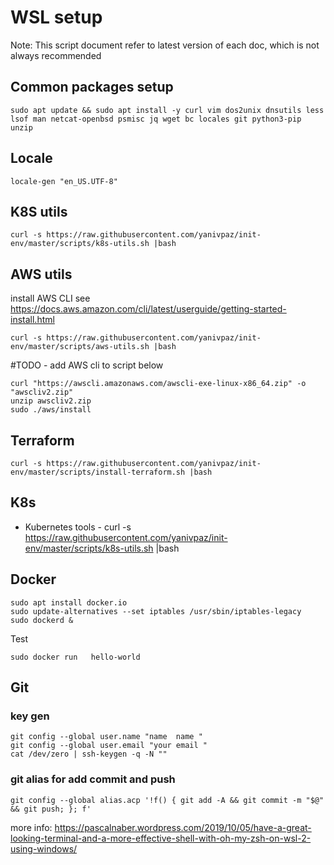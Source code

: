 # WSL setup
Note: This script document refer to latest version of each doc, which is not always recommended  


## Common packages setup
```
sudo apt update && sudo apt install -y curl vim dos2unix dnsutils less lsof man netcat-openbsd psmisc jq wget bc locales git python3-pip unzip
```

## Locale
```
locale-gen "en_US.UTF-8"
```

## K8S utils 
```
curl -s https://raw.githubusercontent.com/yanivpaz/init-env/master/scripts/k8s-utils.sh |bash
```
## AWS utils 
install AWS CLI  see https://docs.aws.amazon.com/cli/latest/userguide/getting-started-install.html  

```
curl -s https://raw.githubusercontent.com/yanivpaz/init-env/master/scripts/aws-utils.sh |bash
```

#TODO - add AWS cli to script below
```
curl "https://awscli.amazonaws.com/awscli-exe-linux-x86_64.zip" -o "awscliv2.zip"
unzip awscliv2.zip
sudo ./aws/install
```

## Terraform 
```
curl -s https://raw.githubusercontent.com/yanivpaz/init-env/master/scripts/install-terraform.sh |bash
```

## K8s
* Kubernetes tools - curl -s https://raw.githubusercontent.com/yanivpaz/init-env/master/scripts/k8s-utils.sh |bash


## Docker  
```
sudo apt install docker.io
sudo update-alternatives --set iptables /usr/sbin/iptables-legacy
sudo dockerd &
```

Test 
```
sudo docker run   hello-world
```


## Git 
### key gen 
```
git config --global user.name "name  name "
git config --global user.email "your email "
cat /dev/zero | ssh-keygen -q -N ""
```

### git alias for add commit and push
```
git config --global alias.acp '!f() { git add -A && git commit -m "$@" && git push; }; f'
```


more info:
https://pascalnaber.wordpress.com/2019/10/05/have-a-great-looking-terminal-and-a-more-effective-shell-with-oh-my-zsh-on-wsl-2-using-windows/  


